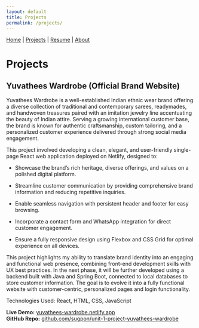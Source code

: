 ```yaml
---
layout: default
title: Projects
permalink: /projects/
---
```

[Home](/) | [Projects](/projects/) | [Resume](/resume/) | [About](/about/)

# Projects

## Yuvathees Wardrobe (Official Brand Website)
Yuvathees Wardrobe is a well-established Indian ethnic wear brand offering a diverse collection of traditional and contemporary sarees, readymades, and handwoven treasures paired with an imitation jewelry line accentuating the beauty of Indian attire. Serving a growing international customer base, the brand is known for authentic craftsmanship, custom tailoring, and a personalized customer experience delivered through strong social media engagement.

This project involved developing a clean, elegant, and user-friendly single-page React web application deployed on Netlify, designed to:

- Showcase the brand’s rich heritage, diverse offerings, and values on a polished digital platform.

- Streamline customer communication by providing comprehensive brand information and reducing repetitive inquiries.

- Enable seamless navigation with persistent header and footer for easy browsing.

- Incorporate a contact form and WhatsApp integration for direct customer engagement.

- Ensure a fully responsive design using Flexbox and CSS Grid for optimal experience on all devices.

This project highlights my ability to translate brand identity into an engaging and functional web presence, combining front-end development skills with UX best practices. In the next phase, it will be further developed using a backend built with Java and Spring Boot, connected to local databases to store customer information. The goal is to evolve it into a fully functional website with customer-centric, personalized pages and login functionality.

Technologies Used: React, HTML, CSS, JavaScript

**Live Demo:** [yuvathees-wardrobe.netlify.app](https://yuvathees-wardrobe.netlify.app/)  
**GitHub Repo:** [github.com/sugpon/unit-1-project-yuvathees-wardrobe](https://github.com/sugpon/unit-1-project-yuvathees-wardrobe)


